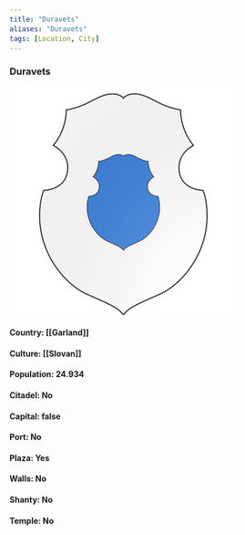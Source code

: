 ```yaml
---
title: "Duravets"
aliases: "Duravets"
tags: [Location, City]
---
```

### Duravets
![](attachment/7adb8e1625bd8ac1798c3dabe06024ce.svg)

#### Country: [[Garland]]

#### Culture: [[Slovan]]

#### Population: 24.934

#### Citadel: No

#### Capital: false

#### Port: No

#### Plaza: Yes

#### Walls: No

#### Shanty: No

#### Temple: No

